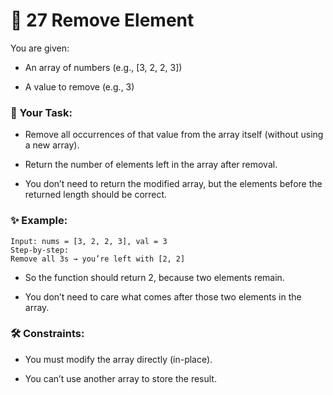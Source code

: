 
# 🧩 27 Remove Element 

You are given:

- An array of numbers (e.g., [3, 2, 2, 3])

- A value to remove (e.g., 3)

### 🧠 Your Task:

- Remove all occurrences of that value from the array itself (without using a new array).

- Return the number of elements left in the array after removal.

- You don’t need to return the modified array, but the elements before the returned length should be correct.

### ✨ Example:

```
Input: nums = [3, 2, 2, 3], val = 3
Step-by-step:
Remove all 3s → you’re left with [2, 2]
```

- So the function should return 2, because two elements remain.

- You don’t need to care what comes after those two elements in the array.

### 🛠️ Constraints:

- You must modify the array directly (in-place).

- You can’t use another array to store the result.
